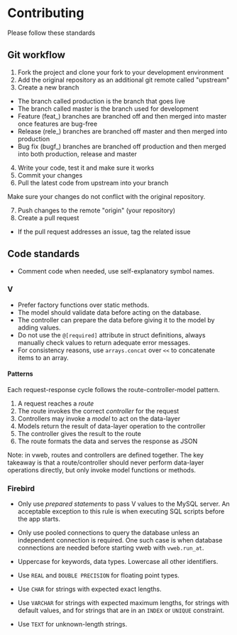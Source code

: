 # Contributing

Please follow these standards

## Git workflow

1. Fork the project and clone your fork to your development environment
2. Add the original repository as an additional git remote called "upstream"
3. Create a new branch
  - The branch called production is the branch that goes live
  - The branch called master is the branch used for development
  - Feature (feat_) branches are branched off and then merged into master once features are bug-free
  - Release (rele_) branches are branched off master and then merged into production
  - Bug fix (bugf_) branches are branched off production and then merged into both production, release 
  and master

4. Write your code, test it and make sure it works
5. Commit your changes
6. Pull the latest code from upstream into your branch 

  Make sure your changes do not conflict with the original repository.

7. Push changes to the remote "origin" (your repository)
8. Create a pull request
  - If the pull request addresses an issue, tag the related issue

## Code standards

- Comment code when needed, use self-explanatory symbol names.

### V

- Prefer factory functions over static methods.
- The model should validate data before acting on the database.
- The controller can prepare the data before giving it to the model by adding values.
- Do not use the `@[required]` attribute in struct definitions, always manually check values to return 
  adequate error messages.
- For consistency reasons, use `arrays.concat` over `<<` to concatenate items to an array.

#### Patterns

Each request-response cycle follows the route-controller-model pattern.

1. A request reaches a *route*
2. The route invokes the correct *controller* for the request
3. Controllers may invoke a *model* to act on the data-layer
4. Models return the result of data-layer operation to the controller
5. The controller gives the result to the route
6. The route formats the data and serves the response as JSON

Note: in vweb, routes and controllers are defined together. The key takeaway is that a route/controller 
  should never perform data-layer operations directly, but only invoke model functions or methods.

### Firebird

- Only use *prepared statements* to pass V values to the MySQL server. An acceptable exception to this 
  rule is when executing SQL scripts before the app starts.
- Only use pooled connections to query the database unless an independent connection is required. One 
  such case is when database connections are needed before starting vweb with `vweb.run_at`.

- Uppercase for keywords, data types. Lowercase all other identifiers.
- Use `REAL` and `DOUBLE PRECISION` for floating point types.
- Use `CHAR` for strings with expected exact lengths.
- Use `VARCHAR` for strings with expected maximum lengths, for strings with default values, and for 
  strings that are in an `INDEX` or `UNIQUE` constraint.
- Use `TEXT` for unknown-length strings.

